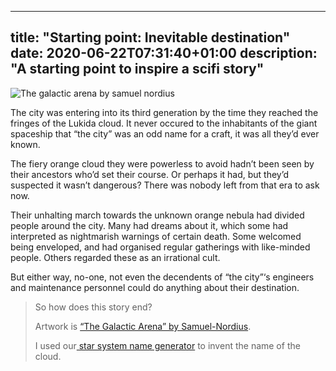 
---
title: "Starting point: Inevitable destination"
date: 2020-06-22T07:31:40+01:00
description: "A starting point to inspire a scifi story"
---


<img src="/images/the_galactic_arena_by_samuel_nordius-d76etga.jpg" alt="The galactic arena by samuel nordius">

<p>The city was entering into its third generation by the time they reached the fringes of the Lukida cloud. It never occured to the inhabitants of the giant spaceship that “the city” was an odd name for a craft, it was all they’d ever known.</p>
<p>The fiery orange cloud they were powerless to avoid hadn’t been seen by their ancestors who’d set their course. Or perhaps it had, but they’d suspected it wasn’t dangerous? There was nobody left from that era to ask now.</p>
<p>Their unhalting march towards the unknown orange nebula&nbsp;had divided people around the city. Many had dreams about it, which some had interpreted as nightmarish warnings of certain death. Some welcomed being enveloped, and had organised regular gatherings with like-minded people. Others regarded these as an irrational cult.</p>
<p>But either way, no-one, not even the decendents of “the city”‘s engineers and maintenance personnel could do anything about their destination.</p>
<blockquote><p>So how does this story end? </p>
<p>Artwork is <a href="http://samuel-nordius.deviantart.com/art/The-Galactic-Arena-434032282">“The Galactic Arena” by Samuel-Nordius</a>.</p>
<p>I used our<a href="/star-system-name-generator/"> star system name generator</a> to invent the name of the cloud.</p></blockquote>
